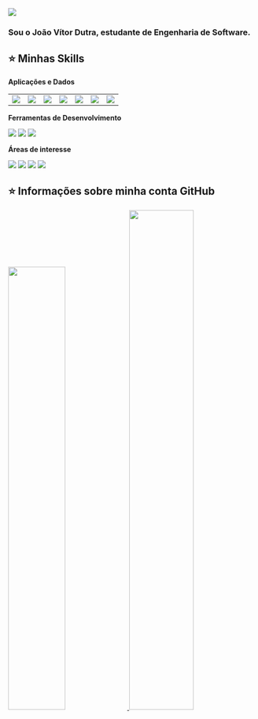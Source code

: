 <img src="https://img.shields.io/static/v1?label=Overview&message=joaodutra88&color=f8efd4&style=for-the-badge&logo=GitHub">

<h3>Sou o <strong>João Vítor Dutra</strong>, estudante de <strong>Engenharia de Software.</strong> </h3>

<h2>⭐ Minhas Skills </h2>

**Aplicações e Dados**

<table>
  <tr>
    <td><img src="https://img.shields.io/badge/Node.js-43853D?style=for-the-badge&logo=node.js&logoColor=white"></td>
    <td><img src="https://img.shields.io/badge/JavaScript-323330?style=for-the-badge&logo=javascript&logoColor=F7DF1E"></td>
    <td><img src="https://img.shields.io/badge/HTML5-E34F26?style=for-the-badge&logo=html5&logoColor=white"></td>
    <td><img src="https://img.shields.io/badge/CSS-239120?&style=for-the-badge&logo=css3&logoColor=white"></td>
    <td><img src="https://img.shields.io/badge/Python-14354C?style=for-the-badge&logo=python&logoColor=white"></td>
    <td><img src="https://img.shields.io/badge/MySQL-00000F?style=for-the-badge&logo=mysql&logoColor=white"></td>
    <td><img src="https://img.shields.io/badge/CSS-239120?&style=for-the-badge&logo=css3&logoColor=white"></td>
  </tr>
</table>

**Ferramentas de Desenvolvimento**

<img src="https://img.shields.io/badge/-Visual%20Studio%20Code-333333?style=for-the-badge&logo=visual-studio-code&logoColor=007ACC">
<img src="https://img.shields.io/badge/IntelliJ-000000.svg?style=for-the-badge&logo=intellij-idea&logoColor=white">
<img src="https://img.shields.io/badge/-Adobe%20XD-333333?style=for-the-badge&logo=adobe-xd&logoColor=white">

**Áreas de interesse**

<img src="https://img.shields.io/badge/Flutter-02569B?style=for-the-badge&logo=flutter&logoColor=white">
<img src="https://img.shields.io/badge/React-20232A?style=for-the-badge&logo=react&logoColor=61DAFB">
<img src="https://img.shields.io/badge/C%23-239120?style=for-the-badge&logo=c-sharp&logoColor=white">
<img src="https://img.shields.io/badge/Unity-100000?style=for-the-badge&logo=unity&logoColor=white">

## ⭐ Informações sobre minha conta GitHub
<div>
    <a href="https://github.com/joaodutra88">
    <img width="48%" src="https://github-readme-stats.vercel.app/api?username=joaodutra88&theme=dark&show_icons=true">
    <img width="51%" src="https://github-readme-stats.vercel.app/api/top-langs/?username=joaodutra88&hide=html&layout=compact&theme=dark">
</div>